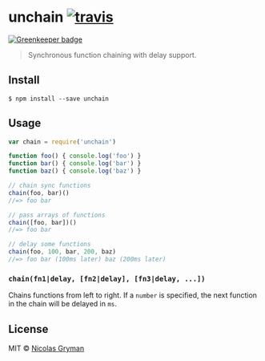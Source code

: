 # unchain [![travis][travis-image]][travis-url]

[![Greenkeeper badge](https://badges.greenkeeper.io/ngryman/unchain.svg)](https://greenkeeper.io/)

[travis-image]: https://img.shields.io/travis/ngryman/unchain.svg?style=flat
[travis-url]: https://travis-ci.org/ngryman/unchain

> Synchronous function chaining with delay support.


## Install

```
$ npm install --save unchain
```


## Usage

```js
var chain = require('unchain')

function foo() { console.log('foo') }
function bar() { console.log('bar') }
function baz() { console.log('baz') }

// chain sync functions
chain(foo, bar)()
//=> foo bar

// pass arrays of functions
chain([foo, bar])()
//=> foo bar

// delay some functions
chain(foo, 100, bar, 200, baz)
//=> foo bar (100ms later) baz (200ms later)
```


### `chain(fn1|delay, [fn2|delay], [fn3|delay, ...])`

Chains functions from left to right. If a `number` is specified, the next function in the chain
will be delayed in `ms`.


## License

MIT © [Nicolas Gryman](http://ngryman.sh)
